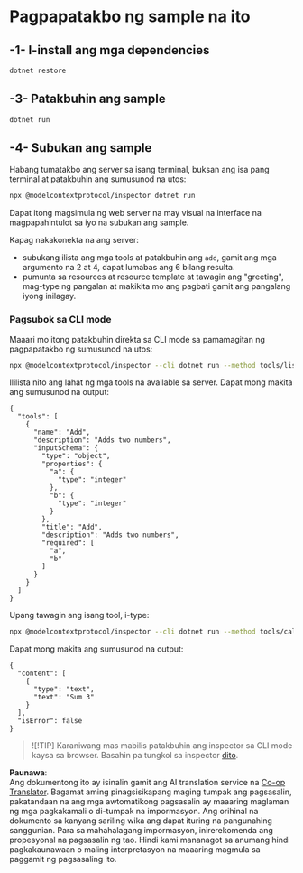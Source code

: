 <!--
CO_OP_TRANSLATOR_METADATA:
{
  "original_hash": "1d6ed68c1dd1584c2d8eb599fa601c0b",
  "translation_date": "2025-06-18T06:05:28+00:00",
  "source_file": "03-GettingStarted/01-first-server/solution/dotnet/README.md",
  "language_code": "tl"
}
-->
# Pagpapatakbo ng sample na ito

## -1- I-install ang mga dependencies

```bash
dotnet restore
```

## -3- Patakbuhin ang sample


```bash
dotnet run
```

## -4- Subukan ang sample

Habang tumatakbo ang server sa isang terminal, buksan ang isa pang terminal at patakbuhin ang sumusunod na utos:

```bash
npx @modelcontextprotocol/inspector dotnet run
```

Dapat itong magsimula ng web server na may visual na interface na magpapahintulot sa iyo na subukan ang sample.

Kapag nakakonekta na ang server:

- subukang ilista ang mga tools at patakbuhin ang `add`, gamit ang mga argumento na 2 at 4, dapat lumabas ang 6 bilang resulta.
- pumunta sa resources at resource template at tawagin ang "greeting", mag-type ng pangalan at makikita mo ang pagbati gamit ang pangalang iyong inilagay.

### Pagsubok sa CLI mode

Maaari mo itong patakbuhin direkta sa CLI mode sa pamamagitan ng pagpapatakbo ng sumusunod na utos:

```bash
npx @modelcontextprotocol/inspector --cli dotnet run --method tools/list
```

Ililista nito ang lahat ng mga tools na available sa server. Dapat mong makita ang sumusunod na output:

```text
{
  "tools": [
    {
      "name": "Add",
      "description": "Adds two numbers",
      "inputSchema": {
        "type": "object",
        "properties": {
          "a": {
            "type": "integer"
          },
          "b": {
            "type": "integer"
          }
        },
        "title": "Add",
        "description": "Adds two numbers",
        "required": [
          "a",
          "b"
        ]
      }
    }
  ]
}
```

Upang tawagin ang isang tool, i-type:

```bash
npx @modelcontextprotocol/inspector --cli dotnet run --method tools/call --tool-name Add --tool-arg a=1 --tool-arg b=2
```

Dapat mong makita ang sumusunod na output:

```text
{
  "content": [
    {
      "type": "text",
      "text": "Sum 3"
    }
  ],
  "isError": false
}
```

> ![!TIP]
> Karaniwang mas mabilis patakbuhin ang inspector sa CLI mode kaysa sa browser.
> Basahin pa tungkol sa inspector [dito](https://github.com/modelcontextprotocol/inspector).

**Paunawa**:  
Ang dokumentong ito ay isinalin gamit ang AI translation service na [Co-op Translator](https://github.com/Azure/co-op-translator). Bagamat aming pinagsisikapang maging tumpak ang pagsasalin, pakatandaan na ang mga awtomatikong pagsasalin ay maaaring maglaman ng mga pagkakamali o di-tumpak na impormasyon. Ang orihinal na dokumento sa kanyang sariling wika ang dapat ituring na pangunahing sanggunian. Para sa mahahalagang impormasyon, inirerekomenda ang propesyonal na pagsasalin ng tao. Hindi kami mananagot sa anumang hindi pagkakaunawaan o maling interpretasyon na maaaring magmula sa paggamit ng pagsasaling ito.